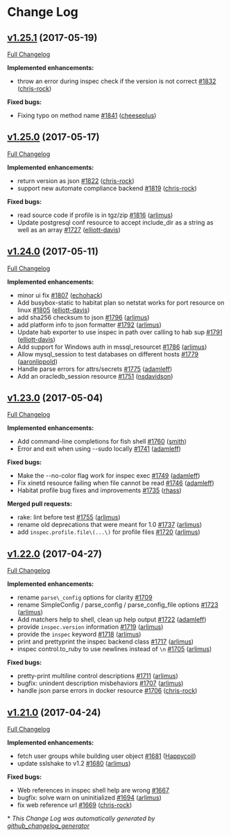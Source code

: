 # Change Log

## [v1.25.1](https://github.com/chef/inspec/tree/v1.25.1) (2017-05-19)
[Full Changelog](https://github.com/chef/inspec/compare/v1.25.0...v1.25.1)

**Implemented enhancements:**

- throw an error during inspec check if the version is not correct [\#1832](https://github.com/chef/inspec/pull/1832) ([chris-rock](https://github.com/chris-rock))

**Fixed bugs:**

- Fixing typo on method name [\#1841](https://github.com/chef/inspec/pull/1841) ([cheeseplus](https://github.com/cheeseplus))

## [v1.25.0](https://github.com/chef/inspec/tree/v1.25.0) (2017-05-17)
[Full Changelog](https://github.com/chef/inspec/compare/v1.24.0...v1.25.0)

**Implemented enhancements:**

- return version as json [\#1822](https://github.com/chef/inspec/pull/1822) ([chris-rock](https://github.com/chris-rock))
- support new automate compliance backend [\#1819](https://github.com/chef/inspec/pull/1819) ([chris-rock](https://github.com/chris-rock))

**Fixed bugs:**

- read source code if profile is in tgz/zip [\#1816](https://github.com/chef/inspec/pull/1816) ([arlimus](https://github.com/arlimus))
- Update postgresql conf resource to accept include\_dir as a string as well as an array [\#1727](https://github.com/chef/inspec/pull/1727) ([elliott-davis](https://github.com/elliott-davis))

## [v1.24.0](https://github.com/chef/inspec/tree/v1.24.0) (2017-05-11)
[Full Changelog](https://github.com/chef/inspec/compare/v1.23.0...v1.24.0)

**Implemented enhancements:**

- minor ui fix [\#1807](https://github.com/chef/inspec/pull/1807) ([echohack](https://github.com/echohack))
- Add busybox-static to habitat plan so netstat works for port resource on linux [\#1805](https://github.com/chef/inspec/pull/1805) ([elliott-davis](https://github.com/elliott-davis))
- add sha256 checksum to json [\#1796](https://github.com/chef/inspec/pull/1796) ([arlimus](https://github.com/arlimus))
- add platform info to json formatter [\#1792](https://github.com/chef/inspec/pull/1792) ([arlimus](https://github.com/arlimus))
- Update hab exporter to use inspec in path over calling to hab sup [\#1791](https://github.com/chef/inspec/pull/1791) ([elliott-davis](https://github.com/elliott-davis))
- Add support for Windows auth in mssql\_resourcet [\#1786](https://github.com/chef/inspec/pull/1786) ([arlimus](https://github.com/arlimus))
- Allow mysql\_session to test databases on different hosts [\#1779](https://github.com/chef/inspec/pull/1779) ([aaronlippold](https://github.com/aaronlippold))
- Handle parse errors for attrs/secrets [\#1775](https://github.com/chef/inspec/pull/1775) ([adamleff](https://github.com/adamleff))
- Add an oracledb\_session resource [\#1751](https://github.com/chef/inspec/pull/1751) ([nsdavidson](https://github.com/nsdavidson))

## [v1.23.0](https://github.com/chef/inspec/tree/v1.23.0) (2017-05-04)
[Full Changelog](https://github.com/chef/inspec/compare/v1.22.0...v1.23.0)

**Implemented enhancements:**

- Add command-line completions for fish shell [\#1760](https://github.com/chef/inspec/pull/1760) ([smith](https://github.com/smith))
- Error and exit when using --sudo locally [\#1741](https://github.com/chef/inspec/pull/1741) ([adamleff](https://github.com/adamleff))

**Fixed bugs:**

- Make the --no-color flag work for inspec exec [\#1749](https://github.com/chef/inspec/pull/1749) ([adamleff](https://github.com/adamleff))
- Fix xinetd resource failing when file cannot be read [\#1746](https://github.com/chef/inspec/pull/1746) ([adamleff](https://github.com/adamleff))
- Habitat profile bug fixes and improvements [\#1735](https://github.com/chef/inspec/pull/1735) ([rhass](https://github.com/rhass))

**Merged pull requests:**

- rake: lint before test [\#1755](https://github.com/chef/inspec/pull/1755) ([arlimus](https://github.com/arlimus))
- rename old deprecations that were meant for 1.0 [\#1737](https://github.com/chef/inspec/pull/1737) ([arlimus](https://github.com/arlimus))
- add `inspec.profile.file\(...\)` for profile files [\#1720](https://github.com/chef/inspec/pull/1720) ([arlimus](https://github.com/arlimus))

## [v1.22.0](https://github.com/chef/inspec/tree/v1.22.0) (2017-04-27)
[Full Changelog](https://github.com/chef/inspec/compare/v1.21.0...v1.22.0)

**Implemented enhancements:**

- rename `parse\_config` options for clarity [\#1709](https://github.com/chef/inspec/issues/1709)
- rename SimpleConfig / parse\_config / parse\_config\_file options [\#1723](https://github.com/chef/inspec/pull/1723) ([arlimus](https://github.com/arlimus))
- Add matchers help to shell, clean up help output [\#1722](https://github.com/chef/inspec/pull/1722) ([adamleff](https://github.com/adamleff))
- provide `inspec.version` information [\#1719](https://github.com/chef/inspec/pull/1719) ([arlimus](https://github.com/arlimus))
- provide the `inspec` keyword [\#1718](https://github.com/chef/inspec/pull/1718) ([arlimus](https://github.com/arlimus))
- print and prettyprint the inspec backend class [\#1717](https://github.com/chef/inspec/pull/1717) ([arlimus](https://github.com/arlimus))
- inspec control.to\_ruby to use newlines instead of `\n` [\#1705](https://github.com/chef/inspec/pull/1705) ([arlimus](https://github.com/arlimus))

**Fixed bugs:**

- pretty-print multiline control descriptions [\#1711](https://github.com/chef/inspec/pull/1711) ([arlimus](https://github.com/arlimus))
- bugfix: unindent description misbehaviors [\#1707](https://github.com/chef/inspec/pull/1707) ([arlimus](https://github.com/arlimus))
- handle json parse errors in docker resource [\#1706](https://github.com/chef/inspec/pull/1706) ([chris-rock](https://github.com/chris-rock))

## [v1.21.0](https://github.com/chef/inspec/tree/v1.21.0) (2017-04-24)
[Full Changelog](https://github.com/chef/inspec/compare/v1.20.0...v1.21.0)

**Implemented enhancements:**

- fetch user groups while building user object [\#1681](https://github.com/chef/inspec/pull/1681) ([Happycoil](https://github.com/Happycoil))
- update sslshake to v1.2 [\#1680](https://github.com/chef/inspec/pull/1680) ([arlimus](https://github.com/arlimus))

**Fixed bugs:**

- Web references in inspec shell help are wrong [\#1667](https://github.com/chef/inspec/issues/1667)
- bugfix: solve warn on uninitialized [\#1694](https://github.com/chef/inspec/pull/1694) ([arlimus](https://github.com/arlimus))
- fix web reference url [\#1669](https://github.com/chef/inspec/pull/1669) ([chris-rock](https://github.com/chris-rock))



\* *This Change Log was automatically generated by [github_changelog_generator](https://github.com/skywinder/Github-Changelog-Generator)*